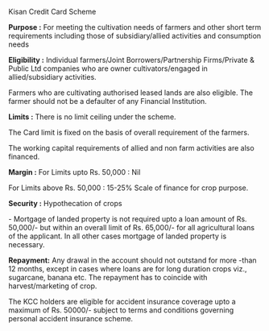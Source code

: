Kisan Credit Card Scheme

**Purpose :** For meeting the cultivation needs of farmers and other short term requirements including those of subsidiary/allied activities and consumption needs

**Eligibility :** Individual farmers/Joint Borrowers/Partnership Firms/Private & Public Ltd companies who are owner cultivators/engaged in allied/subsidiary activities.

Farmers who are cultivating authorised leased lands are also eligible. The farmer should not be a defaulter of any Financial Institution.

**Limits :** There is no limit ceiling under the scheme.

The Card limit is fixed on the basis of overall requirement of the farmers.

The working capital requirements of allied and non farm activities are also financed.

**Margin :** For Limits upto Rs. 50,000 : Nil

For Limits above Rs. 50,000 : 15-25% Scale of finance for crop purpose.

**Security :** Hypothecation of crops

\- Mortgage of landed property is not required upto a loan amount of Rs. 50,000/- but within an overall limit of Rs. 65,000/- for all agricultural loans of the applicant. In all other cases mortgage of landed property is necessary.

**Repayment:** Any drawal in the account should not outstand for more -than 12 months, except in cases where loans are for long duration crops viz., sugarcane, banana etc. The repayment has to coincide with harvest/marketing of crop.

The KCC holders are eligible for accident insurance coverage upto a maximum of Rs. 50000/- subject to terms and conditions governing personal accident insurance scheme.